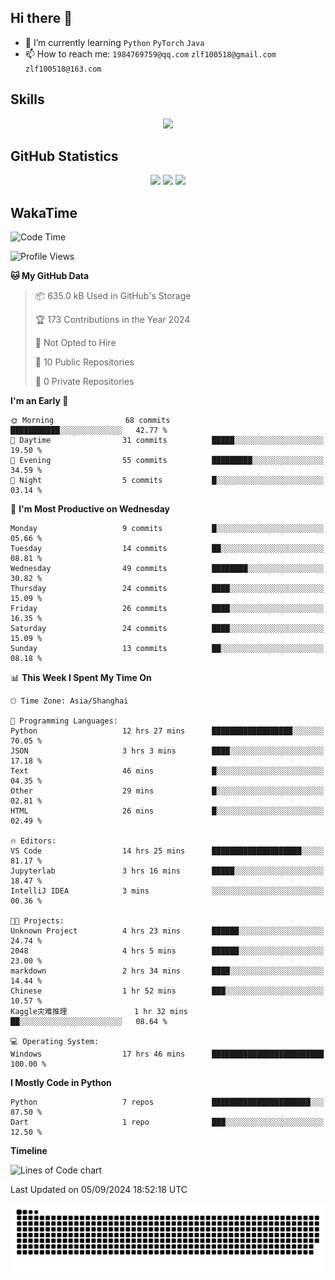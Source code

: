 ## Hi there 👋

- 🌱 I’m currently learning `Python` `PyTorch` `Java`
- 📫 How to reach me: `1984769759@qq.com` `zlf100518@gmail.com` `zlf100518@163.com`

## Skills
<div align="center"> <img src="https://skillicons.dev/icons?i=python,linux,git,github,html,css,js" /> </div>

## GitHub Statistics

<div align="center">
  <img src="https://github-readme-stats.vercel.app/api?username=mrcchenfeng&show_icons=true&theme=tokyonight" />
  <img src="https://github-readme-stats.vercel.app/api/top-langs/?username=mrcchenfeng&show_icons=true&theme=tokyonight" />
  <img src="https://github-readme-activity-graph.vercel.app/graph?username=mrcchenfeng&theme=xcode" />
</div>

## WakaTime

<!--START_SECTION:waka-->
![Code Time](http://img.shields.io/badge/Code%20Time-82%20hrs%2016%20mins-blue)

![Profile Views](http://img.shields.io/badge/Profile%20Views-2-blue)

**🐱 My GitHub Data** 

> 📦 635.0 kB Used in GitHub's Storage 
 > 
> 🏆 173 Contributions in the Year 2024
 > 
> 🚫 Not Opted to Hire
 > 
> 📜 10 Public Repositories 
 > 
> 🔑 0 Private Repositories 
 > 
**I'm an Early 🐤** 

```text
🌞 Morning                68 commits          ███████████░░░░░░░░░░░░░░   42.77 % 
🌆 Daytime                31 commits          █████░░░░░░░░░░░░░░░░░░░░   19.50 % 
🌃 Evening                55 commits          █████████░░░░░░░░░░░░░░░░   34.59 % 
🌙 Night                  5 commits           █░░░░░░░░░░░░░░░░░░░░░░░░   03.14 % 
```
📅 **I'm Most Productive on Wednesday** 

```text
Monday                   9 commits           █░░░░░░░░░░░░░░░░░░░░░░░░   05.66 % 
Tuesday                  14 commits          ██░░░░░░░░░░░░░░░░░░░░░░░   08.81 % 
Wednesday                49 commits          ████████░░░░░░░░░░░░░░░░░   30.82 % 
Thursday                 24 commits          ████░░░░░░░░░░░░░░░░░░░░░   15.09 % 
Friday                   26 commits          ████░░░░░░░░░░░░░░░░░░░░░   16.35 % 
Saturday                 24 commits          ████░░░░░░░░░░░░░░░░░░░░░   15.09 % 
Sunday                   13 commits          ██░░░░░░░░░░░░░░░░░░░░░░░   08.18 % 
```


📊 **This Week I Spent My Time On** 

```text
🕑︎ Time Zone: Asia/Shanghai

💬 Programming Languages: 
Python                   12 hrs 27 mins      ██████████████████░░░░░░░   70.05 % 
JSON                     3 hrs 3 mins        ████░░░░░░░░░░░░░░░░░░░░░   17.18 % 
Text                     46 mins             █░░░░░░░░░░░░░░░░░░░░░░░░   04.35 % 
Other                    29 mins             █░░░░░░░░░░░░░░░░░░░░░░░░   02.81 % 
HTML                     26 mins             █░░░░░░░░░░░░░░░░░░░░░░░░   02.49 % 

🔥 Editors: 
VS Code                  14 hrs 25 mins      ████████████████████░░░░░   81.17 % 
Jupyterlab               3 hrs 16 mins       █████░░░░░░░░░░░░░░░░░░░░   18.47 % 
IntelliJ IDEA            3 mins              ░░░░░░░░░░░░░░░░░░░░░░░░░   00.36 % 

🐱‍💻 Projects: 
Unknown Project          4 hrs 23 mins       ██████░░░░░░░░░░░░░░░░░░░   24.74 % 
2048                     4 hrs 5 mins        ██████░░░░░░░░░░░░░░░░░░░   23.00 % 
markdown                 2 hrs 34 mins       ████░░░░░░░░░░░░░░░░░░░░░   14.44 % 
Chinese                  1 hr 52 mins        ███░░░░░░░░░░░░░░░░░░░░░░   10.57 % 
Kaggle灾难推理               1 hr 32 mins        ██░░░░░░░░░░░░░░░░░░░░░░░   08.64 % 

💻 Operating System: 
Windows                  17 hrs 46 mins      █████████████████████████   100.00 % 
```

**I Mostly Code in Python** 

```text
Python                   7 repos             ██████████████████████░░░   87.50 % 
Dart                     1 repo              ███░░░░░░░░░░░░░░░░░░░░░░   12.50 % 
```



**Timeline**

![Lines of Code chart](https://raw.githubusercontent.com/mrcchenfeng/mrcchenfeng/main/assets/bar_graph.png)


 Last Updated on 05/09/2024 18:52:18 UTC
<!--END_SECTION:waka-->

<div align="center"><img src="./assets/github-snake-dark.svg" /></div>

